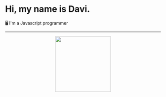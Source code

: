 <h1 class="display-4">
Hi, my name is Davi.
</h1>

🖥️ I'm a Javascript programmer

<hr>

<div align="center">
  <a href="https://github.com/DaviLimS">
  
  <img height="180cm" src="https://github-readme-stats.vercel.app/api/top-langs/?username=DaviLimS&layout=compact&langs_count=7&theme=orange"/>
</div>

  
